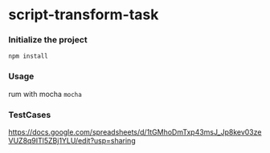 # script-transform-task

### Initialize the project
`npm install`

### Usage
rum with mocha `mocha`

### TestCases
https://docs.google.com/spreadsheets/d/1tGMhoDmTxp43msJ_Jp8kev03zeVUZ8q9ITl5ZBj1YLU/edit?usp=sharing

